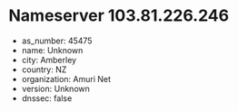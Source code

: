 # Nameserver 103.81.226.246

* as_number: 45475
* name: Unknown
* city: Amberley
* country: NZ
* organization: Amuri Net
* version: Unknown
* dnssec: false
